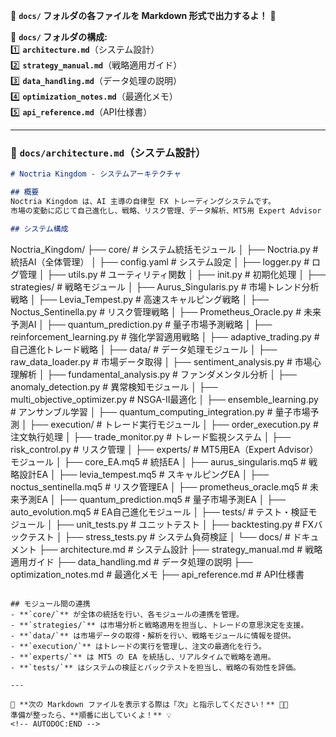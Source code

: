 <!-- AUTODOC:BEGIN mode=file_content path_globs=/mnt/d/noctria_kingdom/docs/_partials_full/docs/architecture_bak.md -->
📌 **`docs/` フォルダの各ファイルを Markdown 形式で出力するよ！** 🚀  

📂 **`docs/` フォルダの構成:**  
1️⃣ **`architecture.md`**（システム設計）  
2️⃣ **`strategy_manual.md`**（戦略適用ガイド）  
3️⃣ **`data_handling.md`**（データ処理の説明）  
4️⃣ **`optimization_notes.md`**（最適化メモ）  
5️⃣ **`api_reference.md`**（API仕様書）  

---

### **📌 `docs/architecture.md`**（システム設計）
```markdown
# Noctria Kingdom - システムアーキテクチャ

## 概要
Noctria Kingdom は、AI 主導の自律型 FX トレーディングシステムです。  
市場の変動に応じて自己進化し、戦略、リスク管理、データ解析、MT5用 Expert Advisor (EA) を統合したオールインワンのシステムとなっています。

## システム構成
```
Noctria_Kingdom/
├── core/  # システム統括モジュール
│   ├── Noctria.py  # 統括AI（全体管理）
│   ├── config.yaml  # システム設定
│   ├── logger.py  # ログ管理
│   ├── utils.py  # ユーティリティ関数
│   ├── init.py  # 初期化処理
│
├── strategies/  # 戦略モジュール
│   ├── Aurus_Singularis.py  # 市場トレンド分析戦略
│   ├── Levia_Tempest.py  # 高速スキャルピング戦略
│   ├── Noctus_Sentinella.py  # リスク管理戦略
│   ├── Prometheus_Oracle.py  # 未来予測AI
│   ├── quantum_prediction.py  # 量子市場予測戦略
│   ├── reinforcement_learning.py  # 強化学習適用戦略
│   ├── adaptive_trading.py  # 自己進化トレード戦略
│
├── data/  # データ処理モジュール
│   ├── raw_data_loader.py  # 市場データ取得
│   ├── sentiment_analysis.py  # 市場心理解析
│   ├── fundamental_analysis.py  # ファンダメンタル分析
│   ├── anomaly_detection.py  # 異常検知モジュール
│   ├── multi_objective_optimizer.py  # NSGA-II最適化
│   ├── ensemble_learning.py  # アンサンブル学習
│   ├── quantum_computing_integration.py  # 量子市場予測
│
├── execution/  # トレード実行モジュール
│   ├── order_execution.py  # 注文執行処理
│   ├── trade_monitor.py  # トレード監視システム
│   ├── risk_control.py  # リスク管理
│
├── experts/  # MT5用EA（Expert Advisor）モジュール
│   ├── core_EA.mq5  # 統括EA
│   ├── aurus_singularis.mq5  # 戦略設計EA
│   ├── levia_tempest.mq5  # スキャルピングEA
│   ├── noctus_sentinella.mq5  # リスク管理EA
│   ├── prometheus_oracle.mq5  # 未来予測EA
│   ├── quantum_prediction.mq5  # 量子市場予測EA
│   ├── auto_evolution.mq5  # EA自己進化モジュール
│
├── tests/  # テスト・検証モジュール
│   ├── unit_tests.py  # ユニットテスト
│   ├── backtesting.py  # FXバックテスト
│   ├── stress_tests.py  # システム負荷検証
│
└── docs/  # ドキュメント
    ├── architecture.md  # システム設計
    ├── strategy_manual.md  # 戦略適用ガイド
    ├── data_handling.md  # データ処理の説明
    ├── optimization_notes.md  # 最適化メモ
    ├── api_reference.md  # API仕様書
```

## モジュール間の連携
- **`core/`** が全体の統括を行い、各モジュールの連携を管理。
- **`strategies/`** は市場分析と戦略適用を担当し、トレードの意思決定を支援。
- **`data/`** は市場データの取得・解析を行い、戦略モジュールに情報を提供。
- **`execution/`** はトレードの実行を管理し、注文の最適化を行う。
- **`experts/`** は MT5 の EA を統括し、リアルタイムで戦略を適用。
- **`tests/`** はシステムの検証とバックテストを担当し、戦略の有効性を評価。

---

📌 **次の Markdown ファイルを表示する際は「次」と指示してください！** 🚀✨  
準備が整ったら、**順番に出していくよ！** 💡
<!-- AUTODOC:END -->
